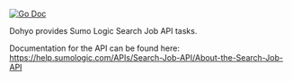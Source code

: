 [![Go Doc](https://img.shields.io/badge/GoDoc-Available-informational)](https://godoc.org/github.com/DiscoRiver/dohyo)

Dohyo provides Sumo Logic Search Job API tasks.

Documentation for the API can be found here:
https://help.sumologic.com/APIs/Search-Job-API/About-the-Search-Job-API

